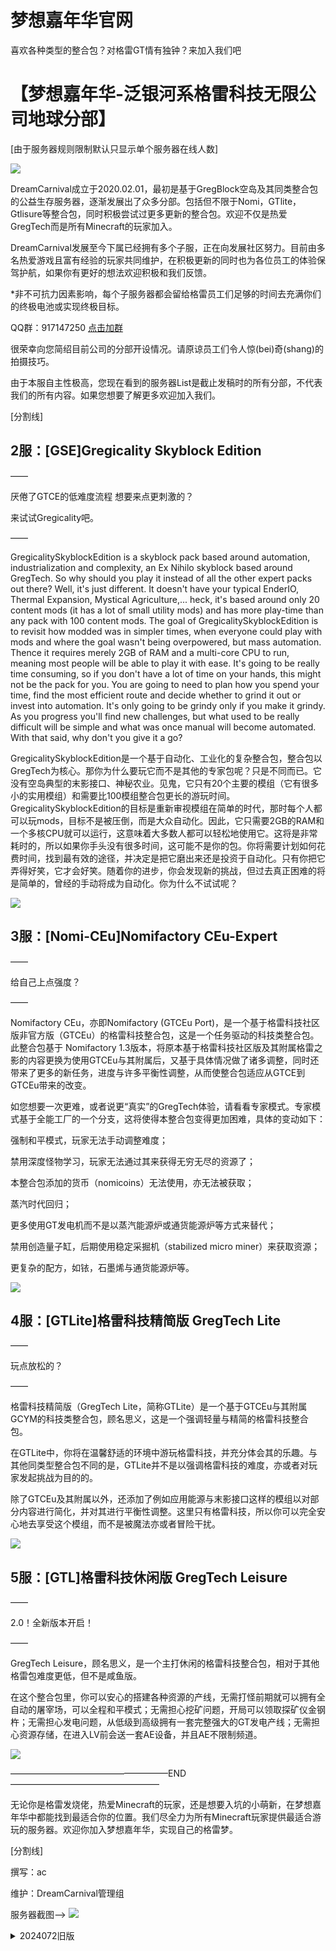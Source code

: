 # 梦想嘉年华官网



喜欢各种类型的整合包？对格雷GT情有独钟？来加入我们吧

# 【梦想嘉年华-泛银河系格雷科技无限公司地球分部】

[由于服务器规则限制默认只显示单个服务器在线人数]

![](img/2024-07-23_21.13.59-1.png)

DreamCarnival成立于2020.02.01，最初是基于GregBlock空岛及其同类整合包的公益生存服务器，逐渐发展出了众多分部。包括但不限于Nomi，GTlite，Gtlisure等整合包，同时积极尝试过更多更新的整合包。欢迎不仅是热爱GregTech而是所有Minecraft的玩家加入。

   DreamCarnival发展至今下属已经拥有多个子服，正在向发展社区努力。目前由多名热爱游戏且富有经验的玩家共同维护，在积极更新的同时也为各位员工的体验保驾护航，如果你有更好的想法欢迎积极和我们反馈。
   
*非不可抗力因素影响，每个子服务器都会留给格雷员工们足够的时间去充满你们的终极电池或实现终极目标。

  QQ群：917147250 [点击加群](https://qm.qq.com/q/IX4FqNndGa)
  
  很荣幸向您简绍目前公司的分部开设情况。请原谅员工们令人惊(bei)奇(shang)的拍摄技巧。
  
  由于本服自主性极高，您现在看到的服务器List是截止发稿时的所有分部，不代表我们的所有内容。如果您想要了解更多欢迎加入我们。

[分割线]

## 2服：[GSE]Gregicality Skyblock Edition

——

厌倦了GTCE的低难度流程 想要来点更刺激的？

来试试Gregicality吧。

——

GregicalitySkyblockEdition is a skyblock pack based around automation, industrialization and complexity, an Ex Nihilo skyblock based around GregTech. So why should you play it instead of all the other expert packs out there? Well, it's just different. It doesn't have your typical EnderIO, Thermal Expansion, Mystical Agriculture,... heck, it's based around only 20 content mods (it has a lot of small utility mods) and has more play-time than any pack with 100 content mods. The goal of GregicalitySkyblockEdition is to revisit how modded was in simpler times, when everyone could play with mods and where the goal wasn't being overpowered, but mass automation. Thence it requires merely 2GB of RAM and a multi-core CPU to run, meaning most people will be able to play it with ease. It's going to be really time consuming, so if you don't have a lot of time on your hands, this might not be the pack for you. You are going to need to plan how you spend your time, find the most efficient route and decide whether to grind it out or invest into automation. It's only going to be grindy only if you make it grindy. As you progress you'll find new challenges, but what used to be really difficult will be simple and what was once manual will become automated. With that said, why don't you give it a go?

GregicalitySkyblockEdition是一个基于自动化、工业化的复杂整合包，整合包以GregTech为核心。那你为什么要玩它而不是其他的专家包呢？只是不同而已。它没有空岛典型的末影接口、神秘农业。见鬼，它只有20个主要的模组（它有很多小的实用模组）和需要比100模组整合包更长的游玩时间。GregicalitySkyblockEdition的目标是重新审视模组在简单的时代，那时每个人都可以玩mods，目标不是被压倒，而是大众自动化。因此，它只需要2GB的RAM和一个多核CPU就可以运行，这意味着大多数人都可以轻松地使用它。这将是非常耗时的，所以如果你手头没有很多时间，这可能不是你的包。你将需要计划如何花费时间，找到最有效的途径，并决定是把它磨出来还是投资于自动化。只有你把它弄得好笑，它才会好笑。随着你的进步，你会发现新的挑战，但过去真正困难的将是简单的，曾经的手动将成为自动化。你为什么不试试呢？

![](img/2021-12-11_15.29.46.png)

## 3服：[Nomi-CEu]Nomifactory CEu-Expert

——

给自己上点强度？

——

Nomifactory CEu，亦即Nomifactory (GTCEu Port)，是一个基于格雷科技社区版非官方版（GTCEu）的格雷科技整合包，这是一个任务驱动的科技类整合包。此整合包基于 Nomifactory 1.3版本，将原本基于格雷科技社区版及其附属格雷之影的内容更换为使用GTCEu与其附属后，又基于具体情况做了诸多调整，同时还带来了更多的新任务，进度与许多平衡性调整，从而使整合包适应从GTCE到GTCEu带来的改变。

如您想要一次更难，或者说更“真实”的GregTech体验，请看看专家模式。专家模式基于全能工厂的一个分支，这将使得本整合包变得更加困难，具体的变动如下：
   
强制和平模式，玩家无法手动调整难度；

禁用深度怪物学习，玩家无法通过其来获得无穷无尽的资源了；

本整合包添加的货币（nomicoins）无法使用，亦无法被获取；

蒸汽时代回归；

更多使用GT发电机而不是以蒸汽能源炉或通货能源炉等方式来替代；

禁用创造量子缸，后期使用稳定采掘机（stabilized micro miner）来获取资源；

更复杂的配方，如铱，石墨烯与通货能源炉等。

![](img/2024-07-23_21.13.59-2.png)

## 4服：[GTLite]格雷科技精简版 GregTech Lite

——

玩点放松的？

——

格雷科技精简版（GregTech Lite，简称GTLite）是一个基于GTCEu与其附属GCYM的科技类整合包，顾名思义，这是一个强调轻量与精简的格雷科技整合包。

在GTLite中，你将在温馨舒适的环境中游玩格雷科技，并充分体会其的乐趣。与其他同类型整合包不同的是，GTLite并不是以强调格雷科技的难度，亦或者对玩家发起挑战为目的的。

除了GTCEu及其附属以外，还添加了例如应用能源与末影接口这样的模组以对部分内容进行简化，并对其进行平衡性调整。这里只有格雷科技，所以你可以完全安心地去享受这个模组，而不是被魔法亦或者冒险干扰。

![](img/2024-07-23_21.13.59-3.png)

## 5服：[GTL]格雷科技休闲版 GregTech Leisure

——

2.0！全新版本开启！

——

GregTech  Leisure，顾名思义，是一个主打休闲的格雷科技整合包，相对于其他格雷包难度更低，但不是咸鱼版。

在这个整合包里，你可以安心的搭建各种资源的产线，无需打怪前期就可以拥有全自动的屠宰场，可以全程和平模式；无需担心挖矿问题，开局可以领取探矿仪金钢杵；无需担心发电问题，从低级到高级拥有一套完整强大的GT发电产线；无需担心资源存储，在进入LV前会送一套AE设备，并且AE不限制频道。

![](img/2024-07-23_21.13.59-4.png)

——————————————————END—————————————————

  无论你是格雷发烧佬，热爱Minecraft的玩家，还是想要入坑的小萌新，在梦想嘉年华中都能找到最适合你的位置。我们尽全力为所有Minecraft玩家提供最适合游玩的服务器。欢迎你加入梦想嘉年华，实现自己的格雷梦。

[分割线]

  撰写：ac
  
  维护：DreamCarnival管理组

服务器截图--> 
![](img/2024-07-23_21.13.59-5.png)


<details>
<summary>2024072旧版</summary>

## 梦想嘉年华官网

官方QQ群：480170326 [点击加群](https://jq.qq.com/?_wv=1027&k=Fb3J7Pnm)

客户端下载：[百度网盘](https://pan.baidu.com/s/1VGmWN7w-miLFxBcy4fkQQg?pwd=mxjn)

[[多线]梦想嘉年华 —— 格雷空岛GregicalitySkyblockEdition[1.12.2]](https://www.mcbbs.net/thread-951339-1-1.html)


GregicalitySkyblockEdition [原贴](https://www.curseforge.com/minecraft/modpacks/gregicality-skyblock-edition)


#### 本服是公益服并且愿意承担虚假宣传的一切后果


# GregicalitySkyblockEdition
### Description/介绍

This is the official Gregicality Modpack maintained by Irgendwer00.
With only about 130 mods it is a very light modpack.
The main mods are Gregtech and Gregicality, but there are also other mods to help you with automation like AE2, Thermal Dynamics, XNet and some other.
There is a Quest chapter for every Voltage.
You get Money from the Quest.
Crafting components can be bought in the shop.


《我的世界》整合包**Gregicality Skyblock Edition**是一个以Gregicality为展示核心的空岛模式整合包。这个官方整合包由Irgendwer00维护，包含大约130个模组，属于较轻量级的整合包。

主要模组包括**Gregtech**和**Gregicality**，此外还有其他一些模组如**AE2 (应用能源2)**、**Thermal Dynamics (热动力学)**、**XNet**等，以帮助玩家进行自动化。整合包还包括了一系列的技术、任务和硬核模组，为玩家提供了一个更具挑战性的游戏体验。


如果你对GTCE（格雷科技社区版）的低难度流程感到厌倦，想要尝试更刺激的游戏内容，Gregicality Skyblock Edition可能会是一个不错的选择。整合包由Gregicality的原作者decal06制作，并得到了The Galaxit Project的作者brachy84的协助。整合包支持的Minecraft版本为Forge 1.12.2。

每个电压都有一个任务章节。
你从任务中获得金钱。
制作组件可以在商店购买。


### ScreenShot/服务器截图
![](img/2021-12-11_15.29.46.png)
![](img/2021-12-11_15.30.17.png)
![](img/2021-12-11_15.31.35.png)
![](img/2021-12-11_15.31.48.png)
![](img/2021-12-11_15.32.11.png)
![](img/2021-12-11_15.32.15.png)
![](img/2021-12-11_15.32.18.png)
![](img/2021-12-11_15.32.27.png)

### Rule & Invitation/规则与邀请
1、如果有合理的意见或建议，欢迎向管理提出，如果建议被采纳，会有适当奖励

2、算一个彩蛋吧 全员飞行 输入/fly即可开启

![Minecraft梦想嘉年华开服群聊二维码](img/QQ图片20220829150730.jpg)

官方QQ群：480170326 [点击加群](https://jq.qq.com/?_wv=1027&k=Fb3J7Pnm)
客户端下载：[百度网盘](https://pan.baidu.com/s/1VGmWN7w-miLFxBcy4fkQQg?pwd=mxjn)

</details>
